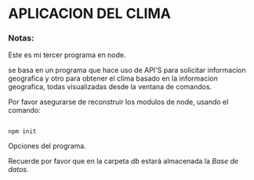 # APLICACION DEL CLIMA

### Notas:

Este es mi tercer programa en node.

se basa en un programa que hace uso de API'S para solicitar informacion geografica y otro para obtener el clima
basado en la informacion geografica, todas visualizadas desde la ventana de comandos.

Por favor asegurarse de reconstruir los modulos de node, usando el comando:

```

npm init

```
Opciones del programa.

Recuerde por favor que en la carpeta *db* estará almacenada la *Base de datos*.